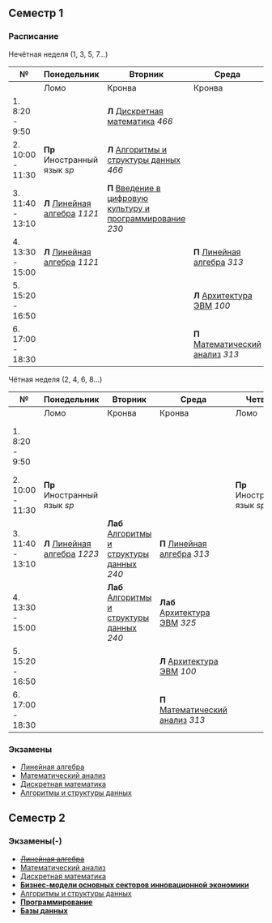 
## Семестр 1

### Расписание

Нечётная неделя (1, 3, 5, 7...)

|№| Понедельник | Вторник | Среда | Четверг | Пятница | Суббота |
| ----- | ------ |------ |------ |------ |------ |------ |
| | Ломо | Кронва | Кронва | Ломо | Кронва | Кронва |
| 1. 8:20 - 9:50 | | **Л** [Дискретная математика](Subjects/DiscreteMathematics.md) *466* | | | - | **Лаб** [Программирование](Subjects/Programming.md) *237* |
| 2. 10:00 - 11:30| **Пр** Иностранный язык *sp* | **Л** [Алгоритмы и структуры данных](Subjects/Algorithms.md) *466* | | **Пр** Иностранный язык *sp* | **Л** [Программирование](Subjects/Programming.md) *285* | **Лаб** [Дискретная математика](Subjects/DiscreteMathematics.md) *236* |
| 3. 11:40 - 13:10| **Л** [Линейная алгебра](Subjects/LinearAlgebra.md) *1121* | **П** [Введение в цифровую культуру и программирование](Subjects/DigitalCultureIntroduction.md) *230* | | | **Л** [Математический анализ](Subjects/MathematicalAnalysis.md) *285* | |
| 4. 13:30 - 15:00| **Л** [Линейная алгебра](Subjects/LinearAlgebra.md) *1121* | | **П** [Линейная алгебра](Subjects/LinearAlgebra.md) *313* | |  | |
| 5. 15:20 - 16:50 | | | **Л** [Архитектура ЭВМ](Subjects/ComputerArchitecture.md) *100* | | | |
| 6. 17:00 - 18:30 | | | **П** [Математический анализ](Subjects/MathematicalAnalysis.md) *313* | | | |


Чётная неделя (2, 4, 6, 8...)

|№| Понедельник | Вторник | Среда | Четверг | Пятница | Суббота |
| ------ | ------ |------ |------ |------ |------ |------ |
|  | Ломо | Кронва | Кронва | Ломо | Кронва | Кронва |
| 1. 8:20 - 9:50 | | | | | **Л** [Введение в цифровую культуру и программирование](Subjects/DigitalCultureIntroduction.md) *466* | **Лаб** [Программирование](Subjects/Programming.md) *237* |
| 2. 10:00 - 11:30 | **Пр** Иностранный язык *sp* | | | **Пр** Иностранный язык *sp* | **Л** [Программирование](Subjects/Programming.md) *285* | **Лаб** [Дискретная математика](Subjects/DiscreteMathematics.md) *236* |
| 3. 11:40 - 13:10 | **Л** [Линейная алгебра](Subjects/LinearAlgebra.md) *1223* | **Лаб** [Алгоритмы и структуры данных](Subjects/Algorithms.md) *240* | **П** [Линейная алгебра](Subjects/LinearAlgebra.md) *313* | | **Л** [Математический анализ](Subjects/MathematicalAnalysis.md) *285* | |
| 4. 13:30 - 15:00 | | **Лаб** [Алгоритмы и структуры данных](Subjects/Algorithms.md) *240* | **Лаб** [Архитектура ЭВМ](Subjects/ComputerArchitecture.md) *325* | | **П** [Математический анализ](Subjects/MathematicalAnalysis.md) *318* | |
| 5. 15:20 - 16:50 | | | **Л** [Архитектура ЭВМ](Subjects/ComputerArchitecture.md) *100* | | | |
| 6. 17:00 - 18:30 | | | **П** [Математический анализ](Subjects/MathematicalAnalysis.md) *313* | | | |

### Экзамены

* [Линейная алгебра](Subjects/LinearAlgebra.md)
* [Математический анализ](Subjects/MathematicalAnalysis.md)
* [Дискретная математика](Subjects/DiscreteMathematics.md)
* [Алгоритмы и структуры данных](Subjects/Algorithms.md)

## Семестр 2

### Экзамены(-)

* [~~Линейная алгебра~~](Subjects/LinearAlgebra.md)
* [Математический анализ](Subjects/MathematicalAnalysis.md)
* [Дискретная математика](Subjects/DiscreteMathematics.md)
* [**Бизнес-модели основных секторов инновационной экономики**](Subjects/InnovativeEconomics.md)
* [Алгоритмы и структуры данных](Subjects/Algorithms.md)
* [**Программирование**](Subjects/Programming.md)
* [**Базы данных**](Subjects/Databases.md)
